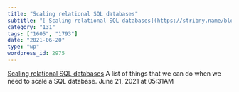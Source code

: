 ```yaml
---
title: "Scaling relational SQL databases"
subtitle: "[ Scaling relational SQL databases](https://stribny.name/blog/2020/07/scaling-relational-sql-databas..."
category: "131"
tags: ["1605", "1793"]
date: "2021-06-20"
type: "wp"
wordpress_id: 2975
---
```

[ Scaling relational SQL databases](https://stribny.name/blog/2020/07/scaling-relational-sql-databases/)
 A list of things that we can do when we need to scale a SQL database.
June 21, 2021 at 05:31AM